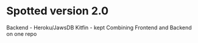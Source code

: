 # Spotted version 2.0

Backend -
Heroku/JawsDB Kitfin - kept
Combining Frontend and Backend on one repo
